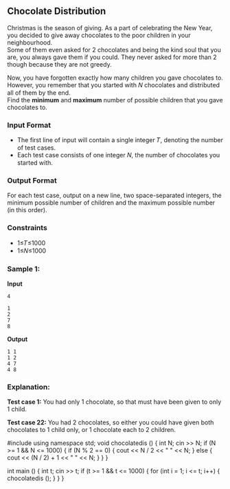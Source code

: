 ## Chocolate Distribution

Christmas is the season of giving. As a part of celebrating the New Year, you decided to give away chocolates to the poor children in your neighbourhood.  
Some of them even asked for  2  chocolates and being the kind soul that you are, you always gave them if you could. They never asked for more than  2  though because they are not greedy.

Now, you have forgotten exactly how many children you gave chocolates to. However, you remember that you started with  𝑁  chocolates and distributed all of them by the end.  
Find the  **minimum**  and  **maximum**  number of possible children that you gave chocolates to.

### Input Format

-   The first line of input will contain a single integer  𝑇, denoting the number of test cases.
-   Each test case consists of one integer  𝑁, the number of chocolates you started with.

### Output Format

For each test case, output on a new line, two space-separated integers, the minimum possible number of children and the maximum possible number (in this order).

### Constraints

-   1≤𝑇≤1000
-   1≤𝑁≤1000

### Sample 1:

**Input**

    4
    
    1
    2
    7
    8

**Output**

    1 1
    1 2
    4 7
    4 8



### Explanation:

**Test case  1:**  You had only  1  chocolate, so that must have been given to only  1  child.

**Test case  22:**  You had  2  chocolates, so either you could have given both chocolates to  1  child only, or  1  chocolate each to  2  children.

#include <iostream>
using namespace std;
void
chocolatedis ()
{
  int N;
  cin >> N;
  if (N >= 1 && N <= 1000)
	{
	  if (N % 2 == 0)
		{
		  cout << N / 2 << " " << N;
		}
	  else
		{
		  cout << (N / 2) + 1 << " " << N;
		}
	}
}

int main ()
{
  int t;
  cin >> t;
  if (t >= 1 && t <= 1000)
	{
	  for (int i = 1; i <= t; i++)
		{
		  chocolatedis ();
		}
	}
}
